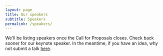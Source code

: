 ```yaml
---
layout: page
title: Our speakers
subtitle: Speakers
permalink: /speakers/
---
```


<div class="pretty-links">

We'll be listing speakers once the Call for Proposals closes.
Check back sooner for our keynote speaker.
In the meantime, if you have an idea, why not submit a talk [here](https://forms.gle/g6tCLBmqyvWQ5MFr8).

<!---
## Keynote

<img class="speaker-img" alt="just a portrait" src="{{ site.baseurl}}/assets/img/portrait.absent.jpeg">

### <Keynote Speaker Name>
[Talk Title](/talks#interpreter-loops-theyre-slow-lets-make-them-fast)


<A bit about out keynote speaker>

## Lightning Talks

### <Speaker Name>
[Talk Title](/talks#interpreter-loops-theyre-slow-lets-make-them-fast)

<A bit about the speaker>

</div>
--->
